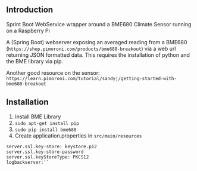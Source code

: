 ## Introduction
Sprint Boot WebService wrapper around a BME680 Climate Sensor running on a Raspberry Pi

A (Spring Boot) webserver exposing an averaged reading from a BME680 (`https://shop.pimoroni.com/products/bme680-breakout`)
via a web url returning JSON formatted data.  This requires the installation of
python and the BME library via pip.

Another good resource on the sensor: `https://learn.pimoroni.com/tutorial/sandyj/getting-started-with-bme680-breakout`

## Installation
1) Install BME Library
2) `sudo apt-get install pip`
3) `sudo pip install bme680`
4) Create application.properties in `src/main/resources`
```server.port: 443
server.ssl.key-store: keystore.p12
server.ssl.key-store-password
server.ssl.keyStoreType: PKCS12
logbackserver:``
